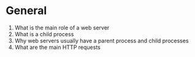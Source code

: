 <h1>General</h1>
<ol>
	<li>What is the main role of a web server</li>
	<li>What is a child process</li>
	<li>Why web servers usually have a parent process and child processes</li>
	<li>What are the main HTTP requests</li>
</ol>

